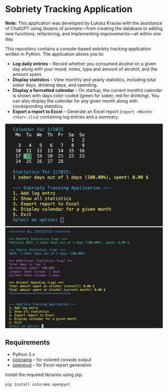 # Sobriety Tracking Application

**Note:** This application was developed by Łukasz Krause with the assistance of ChatGPT using dozens of prompts—from creating the database to adding new functions, refactoring, and implementing improvements—all within one day.

This repository contains a console-based sobriety tracking application written in Python. The application allows you to:

- **Log daily entries** – Record whether you consumed alcohol on a given day along with your mood, notes, type and amount of alcohol, and the amount spent.
- **Display statistics** – View monthly and yearly statistics, including total sober days, drinking days, and spending.
- **Display a formatted calendar** – On startup, the current month’s calendar is shown with days color-coded (green for sober, red for drinking). You can also display the calendar for any given month along with corresponding statistics.
- **Export a report to Excel** – Generate an Excel report (`report <Month> <Year>.xlsx`) containing log entries and a summary.

![Main menu](images/demo1.png)
![Statistics](images/demo2.png)

## Requirements

- Python 3.x
- [colorama](https://pypi.org/project/colorama/) – for colored console output
- [openpyxl](https://pypi.org/project/openpyxl/) – for Excel report generation

Install the required libraries using pip:

```bash
pip install colorama openpyxl
